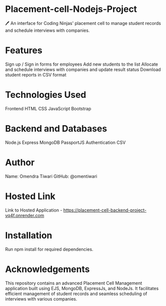 # Placement-cell-Nodejs-Project
🖊️ An interface for Coding Ninjas' placement cell to manage student records and schedule interviews with companies.

# Features
Sign up / Sign in forms for employees
Add new students to the list
Allocate and schedule interviews with companies and update result status
Download student reports in CSV format

# Technologies Used
Frontend
HTML
CSS
JavaScript
Bootstrap

# Backend and Databases
Node.js
Express
MongoDB
PassportJS Authentication
CSV

# Author
Name: Omendra Tiwari
GitHub: @omentiwari

# Hosted Link
Link to Hosted Application - https://placement-cell-backend-project-vq4f.onrender.com
# Installation
Run npm install for required dependencies.

# Acknowledgements
This repository contains an advanced Placement Cell Management application built using EJS, MongoDB, ExpressJs, and NodeJs. It facilitates efficient management of student records and seamless scheduling of interviews with various companies.
